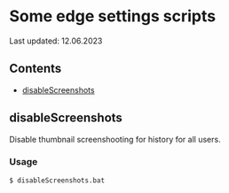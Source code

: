 # Some edge settings scripts
Last updated: 12.06.2023  

## Contents
- [disableScreenshots](#disableScreenshots)




## disableScreenshots
Disable thumbnail screenshooting for history for all users.

### Usage
```bash
$ disableScreenshots.bat
```
